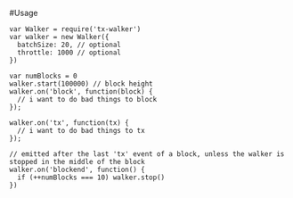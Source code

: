 #Usage

    var Walker = require('tx-walker')
    var walker = new Walker({
      batchSize: 20, // optional
      throttle: 1000 // optional
    })

    var numBlocks = 0
    walker.start(100000) // block height
    walker.on('block', function(block) {
      // i want to do bad things to block
    });

    walker.on('tx', function(tx) {
      // i want to do bad things to tx
    });

    // emitted after the last 'tx' event of a block, unless the walker is stopped in the middle of the block
    walker.on('blockend', function() {
      if (++numBlocks === 10) walker.stop()
    })